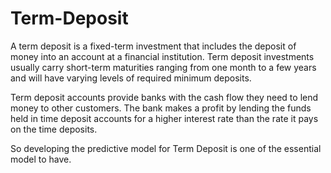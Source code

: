 # Term-Deposit

A term deposit is a fixed-term investment that includes the deposit of money into an account at a financial institution. Term deposit investments usually carry short-term maturities ranging from one month to a few years and will have varying levels of required minimum deposits.

Term deposit accounts provide banks with the cash flow they need to lend money to other customers. The bank makes a profit by lending the funds held in time deposit accounts for a higher interest rate than the rate it pays on the time deposits.

So developing the predictive model for Term Deposit is one of the essential model to have.
